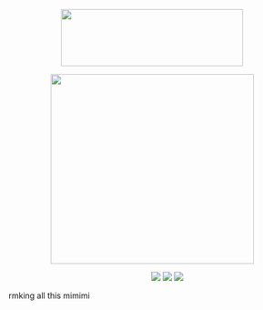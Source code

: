 <p align="center">
  <img width="320" height="100" src="https://spotify-github-profile.kittinanx.com/api/view?uid=cc7ruoqolcp0f2nf5f1txlivi&cover_image=true&theme=natemoo-re&show_offline=true&background_color=121212&interchange=false&bar_color_cover=true&bar_color=53b14f)](https://github.com/kittinan/spotify-github-profile)](https://spotify-github-profile.kittinanx.com/api/view?uid=cc7ruoqolcp0f2nf5f1txlivi&redirect=true)">
</p>


<p align="center">
  <img width="357" height="333" src="https://files.catbox.moe/xgroij.png">
</p>

&emsp; &emsp; &emsp; &emsp; &emsp; &emsp; &emsp; &emsp; &emsp; &emsp; &emsp; &emsp; &emsp; &emsp; [<img src="https://files.catbox.moe/kbtrkd.png">](https://rentry.co/piltoversviolyn) [<img src="https://files.catbox.moe/9uvyhc.png">](https://timecapsule.straw.page) [<img src="https://files.catbox.moe/jr2yw8.png">](https://pronouns.cc/@violyn)

rmking all this mimimi
